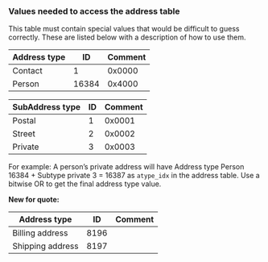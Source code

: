 <!-- markdownlint-disable-file MD041 -->
### Values needed to access the address table

This table must contain special values that would be difficult to guess correctly. These are listed below with a description of how to use them.

 | Address type | ID | Comment |
 |---|---|---|
 | Contact | 1 | 0x0000 |
 | Person | 16384 | 0x4000 |

 | SubAddress type | ID | Comment |
 |---|---|---|
 | Postal | 1 | 0x0001 |
 | Street | 2 | 0x0002 |
 | Private | 3 | 0x0003 |

For example: A person’s private address will have Address type Person 16384 + Subtype private 3 = 16387 as `atype_idx` in the address table.
Use a bitwise OR to get the final address type value.

**New for quote:**

 | Address type | ID | Comment |
 |---|---|---|
 | Billing address | 8196 |
 | Shipping address | 8197 |
